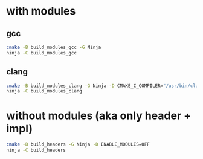 # with modules 
## gcc
```bash
cmake -B build_modules_gcc -G Ninja
ninja -C build_modules_gcc
```

## clang
```bash
cmake -B build_modules_clang -G Ninja -D CMAKE_C_COMPILER="/usr/bin/clang" -D CMAKE_CXX_COMPILER="/usr/bin/clang++"
ninja -C build_modules_clang
```

# without modules (aka only header + impl)
```bash
cmake -B build_headers -G Ninja -D ENABLE_MODULES=OFF
ninja -C build_headers
```
